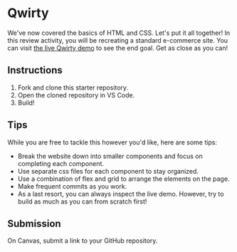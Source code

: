 # Qwirty

We've now covered the basics of HTML and CSS. Let's put it all together! In this review activity, you will be recreating a standard e-commerce site. You can visit [the live Qwirty demo](https://sweet-dolphin-36595b.netlify.app/) to see the end goal. Get as close as you can!

## Instructions

1. Fork and clone this starter repository.
2. Open the cloned repository in VS Code.
3. Build!

## Tips

While you are free to tackle this however you'd like, here are some tips:

- Break the website down into smaller components and focus on completing each component.
- Use separate css files for each component to stay organized.
- Use a combination of flex and grid to arrange the elements on the page.
- Make frequent commits as you work.
- As a last resort, you can always inspect the live demo. However, try to build as much as you can from scratch first!

## Submission

On Canvas, submit a link to your GitHub repository.
